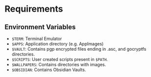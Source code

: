 # Requirements

## Environment Variables

- `$TERM`: Terminal Emulator
- `$APPS`: Application directory (e.g. AppImages)
- `$VAULT`: Contains pgp encrypted files ending in .asc, and gocryptfs directories.
- `$SCRIPTS`: User created scripts present in `$PATH`.
- `$WALLPAPERS`: Contains directories with images.
- `$OBSIDIAN`: Contains Obsidian Vaults.
